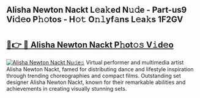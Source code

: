 ## Alisha Newton Nackt L𝚎a𝚔ed N𝚞𝚍e - Part-us9 Vi𝚍𝚎o P𝚑𝚘tos - H𝚘𝚝 O𝚗𝚕yf𝚊ns L𝚎a𝚔s 1F2GV

# <h2><a href="http://kf6hmt8.oniu.top/?m=Alisha+Newton+Nackt">🔗👉 🔴 Alisha Newton Nackt P𝚑ot𝚘𝚜 V𝚒d𝚎o</a></h2>

[![Alisha Newton Nackt Nu𝚍e𝚜](https://i.imgur.com/0qMVB7G.gif)](http://kf6hmt8.oniu.top/?m=Alisha+Newton+Nackt)
Virtual performer and multimedia artist Alisha Newton Nackt, famed for distributing dance and lifestyle inspiration through trending choreographies and compact films. Outstanding set designer Alisha Newton Nackt, known for their remarkable abilities and achievements in creating visually stunning sets.  
